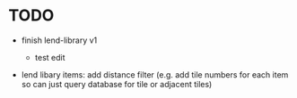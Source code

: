 # TODO

- finish lend-library v1
  - test edit

- lend libary items: add distance filter (e.g. add tile numbers for each item so can just query database for tile or adjacent tiles)
